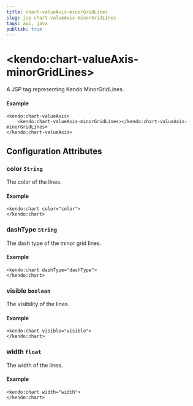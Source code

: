 ```yaml
---
title: chart-valueAxis-minorGridLines
slug: jsp-chart-valueAxis-minorGridLines
tags: api, java
publish: true
---
```


# \<kendo:chart-valueAxis-minorGridLines\>
A JSP tag representing Kendo MinorGridLines.

#### Example
    <kendo:chart-valueAxis>
        <kendo:chart-valueAxis-minorGridLines></kendo:chart-valueAxis-minorGridLines>
    </kendo:chart-valueAxis>


## Configuration Attributes


### color `String`

The color of the lines.

#### Example
    <kendo:chart color="color">
    </kendo:chart>



### dashType `String`

The dash type of the minor grid lines.

#### Example
    <kendo:chart dashType="dashType">
    </kendo:chart>



### visible `boolean`

The visibility of the lines.

#### Example
    <kendo:chart visible="visible">
    </kendo:chart>



### width `float`

The width of the lines.

#### Example
    <kendo:chart width="width">
    </kendo:chart>


 
